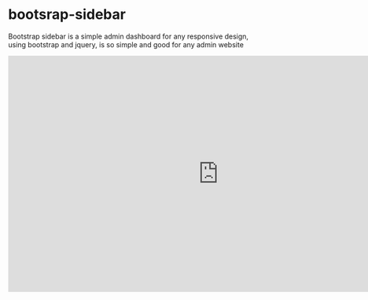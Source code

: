 # bootsrap-sidebar
Bootstrap sidebar is a simple admin dashboard for any responsive design, using bootstrap and jquery, is so simple and good for any admin website
<iframe width="853" height="480" src="https://www.youtube.com/embed/Gzo5QOayg-I" title="YouTube video player" frameborder="0" allow="accelerometer; autoplay; clipboard-write; encrypted-media; gyroscope; picture-in-picture" allowfullscreen></iframe><br>
<img src="https://www.youtube.com/embed/Gzo5QOayg-I" alt=""/>
